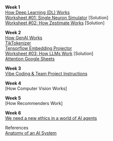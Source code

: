 <b>Week 1</b>  
[How Deep Learning (DL) Works](https://www.dropbox.com/scl/fi/xg6mbc2yt2a18timvdrx4/EHUB-AI-by-Chung-2025-How-AI-Works.pptx?rlkey=m8aou9f741qi4q4b8fu2m0kbg&dl=0)  
[Worksheet #01: Single Neuron Simulator](https://docs.google.com/document/d/1VUxvhrI8i_2mxxIqB9e4Y2RZPk69Id76yiddq302e8U/edit?usp=drive_link) [Solution]  
[Worksheet #02: How Zestimate Works](https://docs.google.com/document/d/1VsJqBAyiVG5nDBkZNhB4CE8wRcbfCE61Xgf00_AC5EQ/edit?usp=drive_link) [Solution]  

<b>Week 2</b>  
[How GenAI Works](https://www.dropbox.com/scl/fi/l7cok2snp9s5ukzmy3fmv/EHUB-AI-by-Chung-2025-How-GenAI-Works.pptx?rlkey=mn68ljymfxdxvgoweapou1ojq&dl=0)  
[TikTokenizer](https://tiktokenizer.vercel.app/)  
[Tensorflow Embedding Projector](https://projector.tensorflow.org/)  
[Worksheet #03: How LLMs Work](https://docs.google.com/document/d/1nZAcStoLL7KAxbgppmm-m-NumVZNzxjTjKLmvQPU4as/edit?usp=drive_link) [Solution]  
[Attention Google Sheets](https://tinyurl.com/4h5wvucu)  

<b>Week 3</b>  
[Vibe Coding & Team Project Instructions](https://docs.google.com/presentation/d/1Y8hoK1MePy468Yz6gJhMHbs4MJ4RkKKPcSySzhEjdnw/edit?usp=sharing)  

<b>Week 4</b>  
[How Computer Vision Works]  

<b>Week 5</b>  
[How Recommenders Work]  

<b>Week 6</b>  
[We need a new ethics in a world of AI agents](https://www.nature.com/articles/d41586-025-02454-5)  

References  
[Anatomy of an AI System](https://anatomyof.ai/)  
